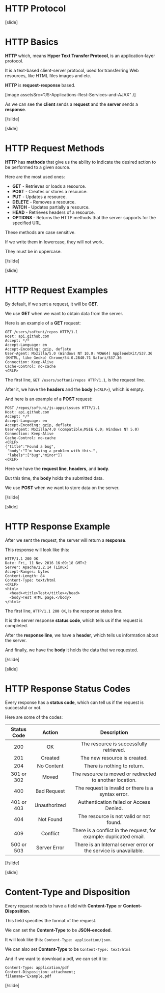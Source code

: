 # HTTP Protocol

[slide]

# HTTP Basics

**HTTP** which, means **Hyper Text Transfer Protocol**, is an application-layer protocol.

It is a text\-based client\-server protocol, used for transferring Web resources, like HTML files images and etc.

**HTTP** is **request\-response** based.

[image assetsSrc="JS-Applications-Rest-Services-and-AJAX" /]

As we can see the **client** sends a **request** and the **server** sends a **response**.

[/slide]

[slide]

# HTTP Request Methods

**HTTP** has **methods** that give us the ability to indicate the desired action to be performed to a given source.

Here are the most used ones:

-  **GET** \- Retrieves or loads a resource.
-  **POST** \- Creates or stores a resource.
-  **PUT** \- Updates a resource.
-  **DELETE** \- Removes a resource.
-  **PATCH** \- Updates partially a resource.
-  **HEAD** \- Retrieves headers of a resource.
-  **OPTIONS** \- Returns the HTTP methods that the server supports for the specified URL

These methods are case sensitive.

If we write them in lowercase, they will not work.

They must be in uppercase.

[/slide]

[slide]

# HTTP Request Examples

By default, if we sent a request, it will be **GET**.

We use **GET** when we want to obtain data from the server.

Here is an example of a **GET** request:

```
GET /users/softuni/repos HTTP/1.1
Host: api.github.com
Accept: */*
Accept-Language: en
Accept-Encoding: gzip, deflate
User-Agent: Mozilla/5.0 (Windows NT 10.0; WOW64) AppleWebKit/537.36 (KHTML, like Gecko) Chrome/54.0.2840.71 Safari/537.36
Connection: Keep-Alive
Cache-Control: no-cache
<CRLF>
```

The first line, `GET /users/softuni/repos HTTP/1.1`, is the request line.

After it, we have the **headers** and the **body** \(`<CRLF>`\), which is empty.

And here is an example of a **POST** request:

```
POST /repos/softuni/js-apps/issues HTTP/1.1
Host: api.github.com
Accept: */*
Accept-Language: en
Accept-Encoding: gzip, deflate
User-Agent: Mozilla/4.0 (compatible;MSIE 6.0; Windows NT 5.0)
Connection: Keep-Alive
Cache-Control: no-cache
<CRLF>
{"title":"Found a bug",
 "body":"I'm having a problem with this.",
 "labels":["bug","minor"]}
<CRLF>
```

Here we have the **request line**, **headers**, and **body**.

But this time, the **body** holds the submitted data.

We use **POST** when we want to store data on the server.

[/slide]

[slide]

# HTTP Response Example

After we sent the request, the server will return a **response**.

This response will look like this:

```
HTTP/1.1 200 OK
Date: Fri, 11 Nov 2016 16:09:18 GMT+2
Server: Apache/2.2.14 (Linux)
Accept-Ranges: bytes
Content-Length: 84
Content-Type: text/html
<CRLF>
<html>
  <head><title>Test</title></head>
  <body>Test HTML page.</body>
</html>
```

The first line, `HTTP/1.1 200 OK`, is the response status line.

It is the server response **status code**, which tells us if the request is completed.

After the **response line**, we have a **header**, which tells us information about the server.

And finally, we have the **body** it holds the data that we requested.

[/slide]

[slide]

# HTTP Response Status Codes

Every response has a **status code**, which can tell us if the request is successful or not.

Here are some of the codes:

| Status Code |    Action    | Description |
| :---:  | :---:  | :---:  |
| 200         |      OK      | The resource is successfully retrieved. |
| 201         |   Created    | The new resource is created. |
| 204         |  No Content  | There is nothing to return. |
| 301 or 302  |    Moved     | The resource is moved or redirected to another location. |
| 400         | Bad Request  | The request is invalid or there is a syntax error. |
| 401 or 403  | Unauthorized | Authentication failed or Access Denied. |
| 404         |  Not Found   | The resource is not valid or not found. |
| 409         |   Conflict   | There is a conflict in the request, for example: duplicated email. |
| 500 or 503  | Server Error | There is an Internal server error or the service is unavailable. |

[/slide]

[slide]

# Content-Type and Disposition

Every request needs to have a field with **Content\-Type** or **Content\-Disposition**.

This field specifies the format of the request.

We can set the **Content\-Type** to be **JSON\-encoded**.

It will look like this: `Content-Type: application/json`.

We can also set **Content\-Type** to be `Content-Type: text/html`

And if we want to download a pdf, we can set it to:

```
Content-Type: application/pdf
Content-Disposition: attachment;
filename="Example.pdf
```

[/slide]
